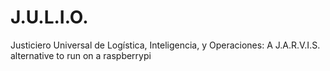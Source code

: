 # J.U.L.I.O.
Justiciero Universal de Logística, Inteligencia, y Operaciones: A J.A.R.V.I.S. alternative to run on a raspberrypi
